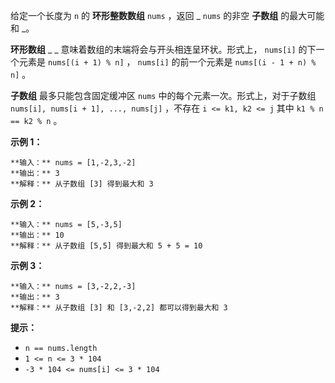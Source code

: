 给定一个长度为 `n` 的 **环形整数数组**  `nums` ，返回 _ `nums` 的非空 **子数组** 的最大可能和 _。

**环形数组** _ _ 意味着数组的末端将会与开头相连呈环状。形式上， `nums[i]` 的下一个元素是 `nums[(i + 1) % n]` ，
`nums[i]` 的前一个元素是 `nums[(i - 1 + n) % n]` 。

**子数组** 最多只能包含固定缓冲区 `nums` 中的每个元素一次。形式上，对于子数组 `nums[i], nums[i + 1], ...,
nums[j]` ，不存在 `i <= k1, k2 <= j` 其中 `k1 % n == k2 % n` 。



**示例 1：**

    
    
    **输入：** nums = [1,-2,3,-2]
    **输出：** 3
    **解释：** 从子数组 [3] 得到最大和 3
    

**示例 2：**

    
    
    **输入：** nums = [5,-3,5]
    **输出：** 10
    **解释：** 从子数组 [5,5] 得到最大和 5 + 5 = 10
    

**示例 3：**

    
    
    **输入：** nums = [3,-2,2,-3]
    **输出：** 3
    **解释：** 从子数组 [3] 和 [3,-2,2] 都可以得到最大和 3
    



**提示：**

  * `n == nums.length`
  * `1 <= n <= 3 * 104`
  * `-3 * 104 <= nums[i] <= 3 * 104`​​​​​​​

